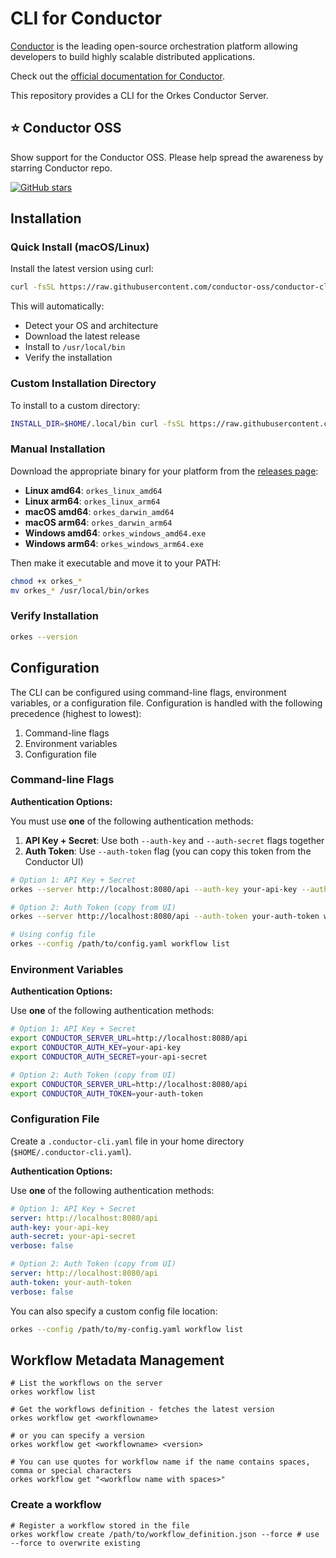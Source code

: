 # CLI for Conductor

[Conductor](https://www.conductor-oss.org/) is the leading open-source orchestration platform allowing developers to build highly scalable distributed applications.

Check out the [official documentation for Conductor](https://orkes.io/content).

This repository provides a CLI for the Orkes Conductor Server.

## ⭐ Conductor OSS

Show support for the Conductor OSS.  Please help spread the awareness by starring Conductor repo.

[![GitHub stars](https://img.shields.io/github/stars/conductor-oss/conductor.svg?style=social&label=Star&maxAge=)](https://GitHub.com/conductor-oss/conductor/)

## Installation

### Quick Install (macOS/Linux)

Install the latest version using curl:

```bash
curl -fsSL https://raw.githubusercontent.com/conductor-oss/conductor-cli/main/install.sh | sh
```

This will automatically:
- Detect your OS and architecture
- Download the latest release
- Install to `/usr/local/bin`
- Verify the installation

### Custom Installation Directory

To install to a custom directory:

```bash
INSTALL_DIR=$HOME/.local/bin curl -fsSL https://raw.githubusercontent.com/conductor-oss/conductor-cli/main/install.sh | sh
```

### Manual Installation

Download the appropriate binary for your platform from the [releases page](https://github.com/conductor-oss/conductor-cli/releases):

- **Linux amd64**: `orkes_linux_amd64`
- **Linux arm64**: `orkes_linux_arm64`
- **macOS amd64**: `orkes_darwin_amd64`
- **macOS arm64**: `orkes_darwin_arm64`
- **Windows amd64**: `orkes_windows_amd64.exe`
- **Windows arm64**: `orkes_windows_arm64.exe`

Then make it executable and move it to your PATH:

```bash
chmod +x orkes_*
mv orkes_* /usr/local/bin/orkes
```

### Verify Installation

```bash
orkes --version
```

## Configuration

The CLI can be configured using command-line flags, environment variables, or a configuration file. Configuration is handled with the following precedence (highest to lowest):

1. Command-line flags
2. Environment variables
3. Configuration file

### Command-line Flags

**Authentication Options:**

You must use **one** of the following authentication methods:

1. **API Key + Secret**: Use both `--auth-key` and `--auth-secret` flags together
2. **Auth Token**: Use `--auth-token` flag (you can copy this token from the Conductor UI)

```bash
# Option 1: API Key + Secret
orkes --server http://localhost:8080/api --auth-key your-api-key --auth-secret your-api-secret workflow list

# Option 2: Auth Token (copy from UI)
orkes --server http://localhost:8080/api --auth-token your-auth-token workflow list

# Using config file
orkes --config /path/to/config.yaml workflow list
```

### Environment Variables

**Authentication Options:**

Use **one** of the following authentication methods:

```bash
# Option 1: API Key + Secret
export CONDUCTOR_SERVER_URL=http://localhost:8080/api
export CONDUCTOR_AUTH_KEY=your-api-key
export CONDUCTOR_AUTH_SECRET=your-api-secret

# Option 2: Auth Token (copy from UI)
export CONDUCTOR_SERVER_URL=http://localhost:8080/api
export CONDUCTOR_AUTH_TOKEN=your-auth-token
```

### Configuration File

Create a `.conductor-cli.yaml` file in your home directory (`$HOME/.conductor-cli.yaml`).

**Authentication Options:**

Use **one** of the following authentication methods:

```yaml
# Option 1: API Key + Secret
server: http://localhost:8080/api
auth-key: your-api-key
auth-secret: your-api-secret
verbose: false
```

```yaml
# Option 2: Auth Token (copy from UI)
server: http://localhost:8080/api
auth-token: your-auth-token
verbose: false
```

You can also specify a custom config file location:

```bash
orkes --config /path/to/my-config.yaml workflow list
```

## Workflow Metadata Management

```shell
# List the workflows on the server
orkes workflow list

# Get the workflows definition - fetches the latest version
orkes workflow get <workflowname>

# or you can specify a version
orkes workflow get <workflowname> <version>

# You can use quotes for workflow name if the name contains spaces, comma or special characters
orkes workflow get "<workflow name with spaces>"

```
### Create a workflow
```shell
# Register a workflow stored in the file
orkes workflow create /path/to/workflow_definition.json --force # use --force to overwrite existing
```
